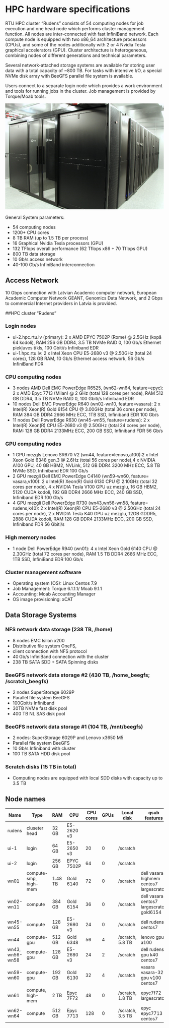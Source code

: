 # HPC hardware specifications
RTU HPC cluster “Rudens” consists of 54 computing nodes for job execution and one head node which performs cluster management function. All nodes are inter-connected with fast InfiniBand network. Each compute node is equipped with two x86_64 architecture processors (CPUs), and some of the nodes additionally with 2 or 4 Nvidia Tesla graphical accelerators (GPU). Cluster architecture is heterogeneous, combining nodes of different generations and technical parameters.

Several network-attached storage systems are available for storing user data with a total capacity of ~800 TB. For tasks with intensive I/O, a special NVMe disk array with BeeGFS parallel file system is available.

Users connect to a separate login node which provides a work environment and tools for running jobs in the cluster. Job management is provided by Torque/Moab tools.

![alt text](./images/data_center.jpg)

General System parameters:
- 54 computing nodes
- 1200+ CPU cores
- 8 TB RAM (up to 1.5 TB per process)
- 16 Graphical Nvidia Tesla processors (GPU)
- 132 TFlops overall performance (62 Tflops x86 + 70 Tflops GPU)
- 800 TB data storage
- 10 Gb/s access network
- 40-100 Gb/s InfiniBand interconnection

## Access Network
10 Gbps connection with Latvian Academic computer network, European Academic Computer Network GEANT, Genomics Data Network, and 2 Gbps to commercial Internet providers in Latvia is provided.

##HPC cluster “Rudens”
### Login nodes
- ui-2.hpc.rtu.lv (primary): 2 x AMD EPYC 7502P (Rome) @ 2.5GHz (kopā 64 kodoli), RAM 256 GB DDR4, 3.5 TB NVMe RAID 0, 100 Gb/s Ethernet piekļuves tīkls, 100 Gbiti/s Infiniband EDR
- ui-1.hpc.rtu.lv: 2 x Intel Xeon CPU E5-2680 v3 @ 2.50GHz (total 24 cores), 128 GB RAM, 10 Gb/s Ethernet access network, 56 Gb/s InfiniBand FDR 
### CPU computing nodes
- 3 nodes AMD Dell EMC PowerEdge R6525, (wn62-wn64, feature=epyc): 2 x AMD Epyc 7713 (Milan) @ 2 GHz (total 128 cores per node), RAM 512 GB DDR4, 3.5 TB NVMe RAID 0, 100 Gbiti/s Infiniband EDR
- 10 nodes Dell EMC PowerEdge R640 (wn02-wn10, feature=vasara): 2 x Intel(R) Xeon(R) Gold 6154 CPU @ 3.00GHz (total 36 cores per node), RAM 384 GB DDR4 2666 MHz ECC, 1TB SSD, Infiniband EDR 100 Gb/s
- 11 nodes Dell PowerEdge R630 (wn45-wn55, feature=rudens): 2 x Intel(R) Xeon(R) CPU E5-2680 v3 @ 2.50GHz (total 24 cores per node), RAM: 128 GB DDR4 2133MHz ECC, 200 GB SSD, Infiniband FDR 56 Gb/s
### GPU computing nodes
- 1 GPU mezgls Lenovo SR670 V2 (wn44, feature=lenovo,a100):2 x Intel Xeon Gold 6348 gen.3 @ 2.6Hz (total 56 cores per node),4 x NVIDIA A100 GPU, 40 GB HBM2, NVLink, 512 GB DDR4 3200 MHz ECC, 5.8 TB NVMe SSD, Infiniband EDR 100 Gb/s
- 2 GPU mezgli Dell EMC PowerEdge C4140 (wn59-wn60, feature= vasara,v100): 2 x Intel(R) Xeon(R) Gold 6130 CPU @ 2.10GHz (total 32 cores per node), 4 x NVIDIA Tesla V100 GPU uz mezglu, 16 GB HBM2, 5120 CUDA kodoli, 192 GB DDR4 2666 MHz ECC, 240 GB SSD, Infiniband EDR 100 Gb/s
- 4 GPU mezgli Dell PowerEdge R730 (wn43,wn56-wn58, feature= rudens,k40): 2 x Intel(R) Xeon(R) CPU E5-2680 v3 @ 2.50GHz (total 24 cores per node), 2 x NVIDIA Tesla K40 GPU uz mezglu, 12GB GDDR5, 2888 CUDA kodoli, RAM 128 GB DDR4 2133MHz ECC, 200 GB SSD, Infiniband FDR 56 Gbiti/s
### High memory nodes
- 1 node Dell PowerEdge R940 (wn01): 4 x Intel Xeon Gold 6140 CPU @ 2.30GHz (total 72 cores per node), RAM 1.5 TB DDR4 2666 MHz ECC, 1TB SSD, InfiniBand EDR 100 Gb/s
### Cluster management software
- Operating system (OS): Linux Centos 7.9
- Job Management: Torque 6.1.1.1/ Moab 9.1.1
- Accounting: Moab Accounting Manager
- OS image provisioning: xCAT

## Data Storage Systems
### NFS network data storage (238 TB, /home) 
- 8 nodes EMC Isilon x200 
-	Distributive file system OneFS, 
-	client connection with NFS protocol  
-	40 Gb/s InfiniBand connection with the cluster
-	238 TB SATA SDD + SATA Spinning disks  
### BeeGFS network data storage #2 (430 TB, /home_beegfs; /scratch_beegfs) 
-	2 nodes SuperStorage 6029P 
-	Parallel file system BeeGFS 
-	100Gbit/s Infiniband  
-	30TB NVMe fast disk pool
-	400 TB NL SAS disk pool
### BeeGFS network data storage #1 (104 TB, /mnt/beegfs) 
-	2 nodes: SuperStorage 6029P and Lenovo x3650 M5  
-	Parallel file system BeeGFS 
-	10 Gb/s  Infiniband with cluster 
-	100 TB SATA HDD disk pool 
### Scratch disks (15 TB in total) 
-	Computing nodes are equipped with local SDD disks with capacity up to 3.5 TB

## Node names
| Name | Type | RAM  | CPU |	CPU cores |	GPUs | 	Local disk | qsub features |
| ---- | ---- | ---- | --- | --------- | ---- | ----------- | ------------- |
| rudens | cluseter head | 32 GB | E5-2620 v3 |  |  |  | 
| ui-1 | login | 64 GB | E5-2650 v3 | 20 | 0 | /scratch | 
| ui-2 | login | 256 GB | EPYC 7502P | 64 | 0 | /scratch | 
| wn01 | compute-smp, high-mem | 1.48 TB | Gold 6140 | 72 | 0 | /scratch | dell vasara highmem centos7 largescratch |
| wn02-wn11 | compute | 384 GB | Gold 6154 | 36 | 0 | /scratch | dell vasara centos7 largescratch gold6154 |
| wn45-wn55 | compute | 128 GB | E5-2680 v3 | 24 | 0 | /scratch | dell rudens centos7 |
| wn44 | compute-gpu | 512 GB | Gold 6348 | 56 | 4 | /scratch, 5.8 TB | lenovo gpu a100 |
| wn43, wn56-wn58 | compute-gpu | 128 GB | E5-2680 v3 | 24 | 2 | /scratch | dell rudens gpu k40 centos7 |
| wn59-wn60 | compute-gpu | 192 GB | Gold 6130 | 32 | 4 | /scratch | vasara vasara-32 gpu v100 centos7 |
| wn61 | compute, high-mem | 2 TB | Epyc 7F72 | 48 | 0 | /scratch, 1.8 TB | epyc7f72 largescratch |
| wn62-wn64 | compute | 512 GB | Epyc 7713 | 128 | 0 | /scratch, 3.5 TB | epyc epyc7713 centos7 |

